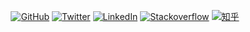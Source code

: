 <p align="center">
	<a href="https://github.com/dexhunter"><img src="https://img.shields.io/github/followers/dexhunter.svg?label=GitHub&style=social" alt="GitHub"></a>
	<a href="https://twitter.com/dixingxu"><img src="https://img.shields.io/twitter/follow/dixingxu?label=Twitter&style=social" alt="Twitter"></a>
	<a href="https://www.linkedin.com/in/dex-xu"><img src="https://img.shields.io/badge/LinkedIn--_.svg?style=social&logo=linkedin" alt="LinkedIn"></a>
	<!--<a href="https://github.com/sponsors/dexhunter"><img src="" alt="GitHub Sponsors"></a>-->
	<a href="https://stackoverflow.com/users/3253000/dexhunter"><img src="https://img.shields.io/stackexchange/stackoverflow/r/3253000" alt="Stackoverflow"></a>
	<a href="https://www.zhihu.com/people/dex_hunter"><img src="https://img.shields.io/badge/知乎--_.svg?style=social&logo=zhihu" alt="知乎"></a>
	
	
</p>
